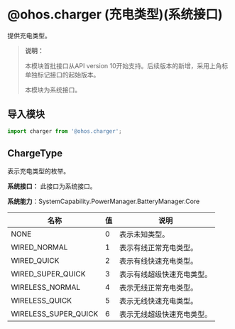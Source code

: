 # @ohos.charger (充电类型)(系统接口)

提供充电类型。

> **说明：**
>
> 本模块首批接口从API version 10开始支持。后续版本的新增，采用上角标单独标记接口的起始版本。
>
>本模块为系统接口。


## 导入模块

```js
import charger from '@ohos.charger';
```

## ChargeType

表示充电类型的枚举。

**系统接口：** 此接口为系统接口。

**系统能力**：SystemCapability.PowerManager.BatteryManager.Core

| 名称       | 值  | 说明              |
| -------- | ---- | ----------------- |
| NONE                 | 0    | 表示未知类型。      |
| WIRED_NORMAL         | 1    | 表示有线正常充电类型。 |
| WIRED_QUICK          | 2    | 表示有线快速充电类型。   |
| WIRED_SUPER_QUICK    | 3    | 表示有线超级快速充电类型。 |
| WIRELESS_NORMAL      | 4    | 表示无线正常充电类型。 |
| WIRELESS_QUICK       | 5    | 表示无线快速充电类型。 |
| WIRELESS_SUPER_QUICK | 6    | 表示无线超级快速充电类型。 |
